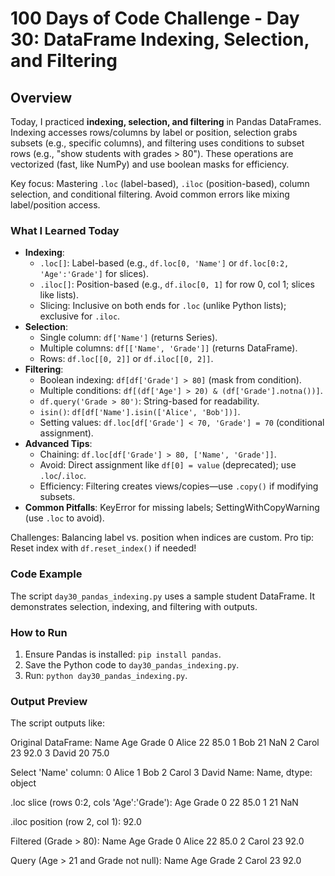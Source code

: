 # 100 Days of Code Challenge - Day 30: DataFrame Indexing, Selection, and Filtering

## Overview
Today, I practiced **indexing, selection, and filtering** in Pandas DataFrames. Indexing accesses rows/columns by label or position, selection grabs subsets (e.g., specific columns), and filtering uses conditions to subset rows (e.g., "show students with grades > 80"). These operations are vectorized (fast, like NumPy) and use boolean masks for efficiency.

Key focus: Mastering `.loc` (label-based), `.iloc` (position-based), column selection, and conditional filtering. Avoid common errors like mixing label/position access.

### What I Learned Today
- **Indexing**:
  - `.loc[]`: Label-based (e.g., `df.loc[0, 'Name']` or `df.loc[0:2, 'Age':'Grade']` for slices).
  - `.iloc[]`: Position-based (e.g., `df.iloc[0, 1]` for row 0, col 1; slices like lists).
  - Slicing: Inclusive on both ends for `.loc` (unlike Python lists); exclusive for `.iloc`.
- **Selection**:
  - Single column: `df['Name']` (returns Series).
  - Multiple columns: `df[['Name', 'Grade']]` (returns DataFrame).
  - Rows: `df.loc[[0, 2]]` or `df.iloc[[0, 2]]`.
- **Filtering**:
  - Boolean indexing: `df[df['Grade'] > 80]` (mask from condition).
  - Multiple conditions: `df[(df['Age'] > 20) & (df['Grade'].notna())]`.
  - `df.query('Grade > 80')`: String-based for readability.
  - `isin()`: `df[df['Name'].isin(['Alice', 'Bob'])]`.
  - Setting values: `df.loc[df['Grade'] < 70, 'Grade'] = 70` (conditional assignment).
- **Advanced Tips**:
  - Chaining: `df.loc[df['Grade'] > 80, ['Name', 'Grade']]`.
  - Avoid: Direct assignment like `df[0] = value` (deprecated); use `.loc`/`.iloc`.
  - Efficiency: Filtering creates views/copies—use `.copy()` if modifying subsets.
- **Common Pitfalls**: KeyError for missing labels; SettingWithCopyWarning (use `.loc` to avoid).

Challenges: Balancing label vs. position when indices are custom. Pro tip: Reset index with `df.reset_index()` if needed!

### Code Example
The script `day30_pandas_indexing.py` uses a sample student DataFrame. It demonstrates selection, indexing, and filtering with outputs.

### How to Run
1. Ensure Pandas is installed: `pip install pandas`.
2. Save the Python code to `day30_pandas_indexing.py`.
3. Run: `python day30_pandas_indexing.py`.

### Output Preview
The script outputs like:

Original DataFrame: Name Age Grade 0 Alice 22 85.0 1 Bob 21 NaN 2 Carol 23 92.0 3 David 20 75.0

Select 'Name' column: 0 Alice 1 Bob 2 Carol 3 David Name: Name, dtype: object

.loc slice (rows 0:2, cols 'Age':'Grade'): Age Grade 0 22 85.0 1 21 NaN

.iloc position (row 2, col 1): 92.0

Filtered (Grade > 80): Name Age Grade 0 Alice 22 85.0 2 Carol 23 92.0

Query (Age > 21 and Grade not null): Name Age Grade 2 Carol 23 92.0